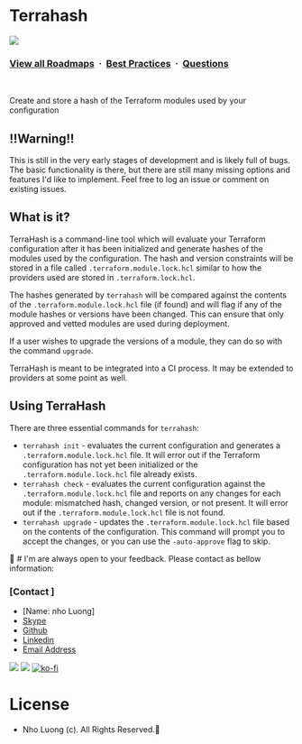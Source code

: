 # Terrahash

![](https://i.imgur.com/waxVImv.png)
### [View all Roadmaps](https://github.com/nholuongut/all-roadmaps) &nbsp;&middot;&nbsp; [Best Practices](https://github.com/nholuongut/all-roadmaps/blob/main/public/best-practices/) &nbsp;&middot;&nbsp; [Questions](https://www.linkedin.com/in/nholuong/)
<br/>


Create and store a hash of the Terraform modules used by your configuration

## !!Warning!!

This is still in the very early stages of development and is likely full of bugs. The basic functionality is there, but there are still many missing options and features I'd like to implement. Feel free to log an issue or comment on existing issues.

## What is it?

TerraHash is a command-line tool which will evaluate your Terraform configuration after it has been initialized and generate hashes of the modules used by the configuration. The hash and version constraints will be stored in a file called `.terraform.module.lock.hcl` similar to how the providers used are stored in `.terraform.lock.hcl`.

The hashes generated by `terrahash` will be compared against the contents of the `.terraform.module.lock.hcl` file (if found) and will flag if any of the module hashes or versions have been changed. This can ensure that only approved and vetted modules are used during deployment.

If a user wishes to upgrade the versions of a module, they can do so with the command `upgrade`.

TerraHash is meant to be integrated into a CI process. It may be extended to providers at some point as well.

## Using TerraHash

There are three essential commands for `terrahash`:

* `terrahash init` - evaluates the current configuration and generates a `.terraform.module.lock.hcl` file. It will error out if the Terraform configuration has not yet been initialized or the `.terraform.module.lock.hcl` file already exists.
* `terrahash check` - evaluates the current configuration against the `.terraform.module.lock.hcl` file and reports on any changes for each module: mismatched hash, changed version, or not present. It will error out if the `.terraform.module.lock.hcl` file is not found.
* `terrahash upgrade` - updates the `.terraform.module.lock.hcl` file based on the contents of the configuration. This command will prompt you to accept the changes, or you can use the `-auto-approve` flag to skip.

🚀 # I'm are always open to your feedback.  Please contact as bellow information:
### [Contact ]
* [Name: nho Luong]
* [Skype](luongutnho_skype)
* [Github](https://github.com/nholuongut/)
* [Linkedin](https://www.linkedin.com/in/nholuong/)
* [Email Address](luongutnho@hotmail.com)

![](https://i.imgur.com/waxVImv.png)
![](bitfield.png)
[![ko-fi](https://ko-fi.com/img/githubbutton_sm.svg)](https://ko-fi.com/nholuong)

# License
* Nho Luong (c). All Rights Reserved.🌟
